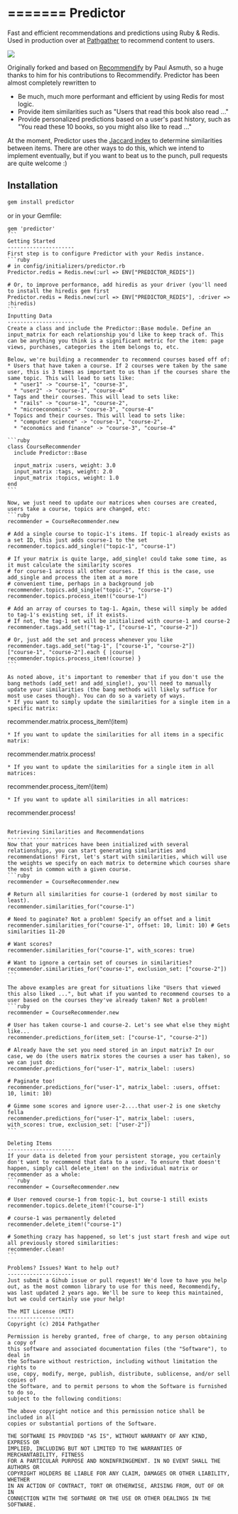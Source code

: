 =======
Predictor
=========

Fast and efficient recommendations and predictions using Ruby & Redis. Used in production over at [Pathgather](http://pathgather.com) to recommend content to users.

![](https://www.codeship.io/projects/5aeeedf0-6053-0131-2319-5ede98f174ff/status)

Originally forked and based on [Recommendify](https://github.com/paulasmuth/recommendify) by Paul Asmuth, so a huge thanks to him for his contributions to Recommendify. Predictor has been almost completely rewritten to
* Be much, much more performant and efficient by using Redis for most logic.
* Provide item similarities such as "Users that read this book also read ..."
* Provide personalized predictions based on a user's past history, such as "You read these 10 books, so you might also like to read ..."

At the moment, Predictor uses the [Jaccard index](http://en.wikipedia.org/wiki/Jaccard_index) to determine similarities between items. There are other ways to do this, which we intend to implement eventually, but if you want to beat us to the punch, pull requests are quite welcome :)

Installation
---------------------
```ruby
gem install predictor
````
or in your Gemfile:
````
gem 'predictor'
```
Getting Started
---------------------
First step is to configure Predictor with your Redis instance.
```ruby
# in config/initializers/predictor.rb
Predictor.redis = Redis.new(:url => ENV["PREDICTOR_REDIS"])

# Or, to improve performance, add hiredis as your driver (you'll need to install the hiredis gem first
Predictor.redis = Redis.new(:url => ENV["PREDICTOR_REDIS"], :driver => :hiredis)
```
Inputting Data
---------------------
Create a class and include the Predictor::Base module. Define an input_matrix for each relationship you'd like to keep track of. This can be anything you think is a significant metric for the item: page views, purchases, categories the item belongs to, etc.

Below, we're building a recommender to recommend courses based off of:
* Users that have taken a course. If 2 courses were taken by the same user, this is 3 times as important to us than if the courses share the same topic. This will lead to sets like:
  * "user1" -> "course-1", "course-3",
  * "user2" -> "course-1", "course-4"
* Tags and their courses. This will lead to sets like:
  * "rails" -> "course-1", "course-2",
  * "microeconomics" -> "course-3", "course-4"
* Topics and their courses. This will lead to sets like:
  * "computer science" -> "course-1", "course-2",
  * "economics and finance" -> "course-3", "course-4"

```ruby
class CourseRecommender
  include Predictor::Base

  input_matrix :users, weight: 3.0
  input_matrix :tags, weight: 2.0
  input_matrix :topics, weight: 1.0
end
```

Now, we just need to update our matrices when courses are created, users take a course, topics are changed, etc:
```ruby
recommender = CourseRecommender.new

# Add a single course to topic-1's items. If topic-1 already exists as a set ID, this just adds course-1 to the set
recommender.topics.add_single!("topic-1", "course-1")

# If your matrix is quite large, add_single! could take some time, as it must calculate the similarity scores
# for course-1 across all other courses. If this is the case, use add_single and process the item at a more
# convenient time, perhaps in a background job
recommender.topics.add_single("topic-1", "course-1")
recommender.topics.process_item!("course-1")

# Add an array of courses to tag-1. Again, these will simply be added to tag-1's existing set, if it exists.
# If not, the tag-1 set will be initialized with course-1 and course-2
recommender.tags.add_set!("tag-1", ["course-1", "course-2"])

# Or, just add the set and process whenever you like
recommender.tags.add_set("tag-1", ["course-1", "course-2"])
["course-1", "course-2"].each { |course| recommender.topics.process_item!(course) }
```

As noted above, it's important to remember that if you don't use the bang methods (add_set! and add_single!), you'll need to manually update your similarities (the bang methods will likely suffice for most use cases though). You can do so a variety of ways.
* If you want to simply update the similarities for a single item in a specific matrix:
  ````
  recommender.matrix.process_item!(item)
  ````
* If you want to update the similarities for all items in a specific matrix:
  ````
  recommender.matrix.process!
  ````
* If you want to update the similarities for a single item in all matrices:
  ````
  recommender.process_item!(item)
  ````
* If you want to update all similarities in all matrices:
  ````
  recommender.process!
  ````

Retrieving Similarities and Recommendations
---------------------
Now that your matrices have been initialized with several relationships, you can start generating similarities and recommendations! First, let's start with similarities, which will use the weights we specify on each matrix to determine which courses share the most in common with a given course.
```ruby
recommender = CourseRecommender.new

# Return all similarities for course-1 (ordered by most similar to least).
recommender.similarities_for("course-1")

# Need to paginate? Not a problem! Specify an offset and a limit
recommender.similarities_for("course-1", offset: 10, limit: 10) # Gets similarities 11-20

# Want scores?
recommender.similarities_for("course-1", with_scores: true)

# Want to ignore a certain set of courses in similarities?
recommender.similarities_for("course-1", exclusion_set: ["course-2"])
```

The above examples are great for situations like "Users that viewed this also liked ...", but what if you wanted to recommend courses to a user based on the courses they've already taken? Not a problem!
```ruby
recommender = CourseRecommender.new

# User has taken course-1 and course-2. Let's see what else they might like...
recommender.predictions_for(item_set: ["course-1", "course-2"])

# Already have the set you need stored in an input matrix? In our case, we do (the users matrix stores the courses a user has taken), so we can just do:
recommender.predictions_for("user-1", matrix_label: :users)

# Paginate too!
recommender.predictions_for("user-1", matrix_label: :users, offset: 10, limit: 10)

# Gimme some scores and ignore user-2....that user-2 is one sketchy fella
recommender.predictions_for("user-1", matrix_label: :users, with_scores: true, exclusion_set: ["user-2"])
```

Deleting Items
---------------------
If your data is deleted from your persistent storage, you certainly don't want to recommend that data to a user. To ensure that doesn't happen, simply call delete_item! on the individual matrix or recommender as a whole:
```ruby
recommender = CourseRecommender.new

# User removed course-1 from topic-1, but course-1 still exists
recommender.topics.delete_item!("course-1")

# course-1 was permanently deleted
recommender.delete_item!("course-1")

# Something crazy has happened, so let's just start fresh and wipe out all previously stored similarities:
recommender.clean!
```

Problems? Issues? Want to help out?
---------------------
Just submit a Gihub issue or pull request! We'd love to have you help out, as the most common library to use for this need, Recommendify, was last updated 2 years ago. We'll be sure to keep this maintained, but we could certainly use your help!

The MIT License (MIT)
---------------------
Copyright (c) 2014 Pathgather

Permission is hereby granted, free of charge, to any person obtaining a copy of
this software and associated documentation files (the "Software"), to deal in
the Software without restriction, including without limitation the rights to
use, copy, modify, merge, publish, distribute, sublicense, and/or sell copies of
the Software, and to permit persons to whom the Software is furnished to do so,
subject to the following conditions:

The above copyright notice and this permission notice shall be included in all
copies or substantial portions of the Software.

THE SOFTWARE IS PROVIDED "AS IS", WITHOUT WARRANTY OF ANY KIND, EXPRESS OR
IMPLIED, INCLUDING BUT NOT LIMITED TO THE WARRANTIES OF MERCHANTABILITY, FITNESS
FOR A PARTICULAR PURPOSE AND NONINFRINGEMENT. IN NO EVENT SHALL THE AUTHORS OR
COPYRIGHT HOLDERS BE LIABLE FOR ANY CLAIM, DAMAGES OR OTHER LIABILITY, WHETHER
IN AN ACTION OF CONTRACT, TORT OR OTHERWISE, ARISING FROM, OUT OF OR IN
CONNECTION WITH THE SOFTWARE OR THE USE OR OTHER DEALINGS IN THE SOFTWARE.

